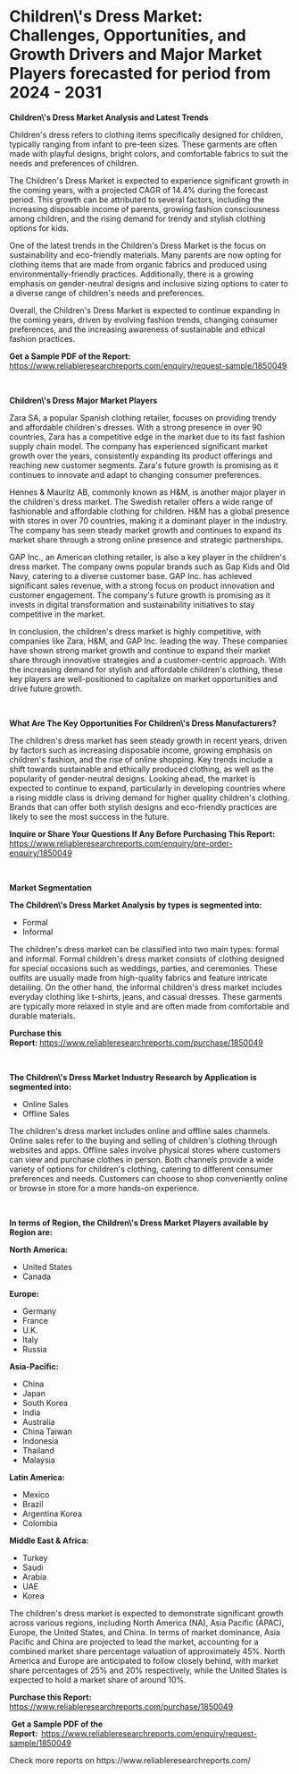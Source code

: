 <p><h1>Children\'s Dress Market: Challenges, Opportunities, and Growth Drivers and Major Market Players forecasted for period from 2024 - 2031</h1></p><p><strong>Children\'s Dress Market Analysis and Latest Trends</strong></p>
<p><p>Children's dress refers to clothing items specifically designed for children, typically ranging from infant to pre-teen sizes. These garments are often made with playful designs, bright colors, and comfortable fabrics to suit the needs and preferences of children.</p><p>The Children's Dress Market is expected to experience significant growth in the coming years, with a projected CAGR of 14.4% during the forecast period. This growth can be attributed to several factors, including the increasing disposable income of parents, growing fashion consciousness among children, and the rising demand for trendy and stylish clothing options for kids.</p><p>One of the latest trends in the Children's Dress Market is the focus on sustainability and eco-friendly materials. Many parents are now opting for clothing items that are made from organic fabrics and produced using environmentally-friendly practices. Additionally, there is a growing emphasis on gender-neutral designs and inclusive sizing options to cater to a diverse range of children's needs and preferences.</p><p>Overall, the Children's Dress Market is expected to continue expanding in the coming years, driven by evolving fashion trends, changing consumer preferences, and the increasing awareness of sustainable and ethical fashion practices.</p></p>
<p><strong>Get a Sample PDF of the Report:&nbsp;</strong> <a href="https://www.reliableresearchreports.com/enquiry/request-sample/1850049">https://www.reliableresearchreports.com/enquiry/request-sample/1850049</a></p>
<p>&nbsp;</p>
<p><strong>Children\'s Dress Major Market Players</strong></p>
<p><p>Zara SA, a popular Spanish clothing retailer, focuses on providing trendy and affordable children's dresses. With a strong presence in over 90 countries, Zara has a competitive edge in the market due to its fast fashion supply chain model. The company has experienced significant market growth over the years, consistently expanding its product offerings and reaching new customer segments. Zara's future growth is promising as it continues to innovate and adapt to changing consumer preferences.</p><p>Hennes & Mauritz AB, commonly known as H&M, is another major player in the children's dress market. The Swedish retailer offers a wide range of fashionable and affordable clothing for children. H&M has a global presence with stores in over 70 countries, making it a dominant player in the industry. The company has seen steady market growth and continues to expand its market share through a strong online presence and strategic partnerships.</p><p>GAP Inc., an American clothing retailer, is also a key player in the children's dress market. The company owns popular brands such as Gap Kids and Old Navy, catering to a diverse customer base. GAP Inc. has achieved significant sales revenue, with a strong focus on product innovation and customer engagement. The company's future growth is promising as it invests in digital transformation and sustainability initiatives to stay competitive in the market.</p><p>In conclusion, the children's dress market is highly competitive, with companies like Zara, H&M, and GAP Inc. leading the way. These companies have shown strong market growth and continue to expand their market share through innovative strategies and a customer-centric approach. With the increasing demand for stylish and affordable children's clothing, these key players are well-positioned to capitalize on market opportunities and drive future growth.</p></p>
<p>&nbsp;</p>
<p><strong>What Are The Key Opportunities For Children\'s Dress Manufacturers?</strong></p>
<p><p>The children's dress market has seen steady growth in recent years, driven by factors such as increasing disposable income, growing emphasis on children's fashion, and the rise of online shopping. Key trends include a shift towards sustainable and ethically produced clothing, as well as the popularity of gender-neutral designs. Looking ahead, the market is expected to continue to expand, particularly in developing countries where a rising middle class is driving demand for higher quality children's clothing. Brands that can offer both stylish designs and eco-friendly practices are likely to see the most success in the future.</p></p>
<p><strong>Inquire or Share Your Questions If Any Before Purchasing This Report:</strong> <a href="https://www.reliableresearchreports.com/enquiry/pre-order-enquiry/1850049">https://www.reliableresearchreports.com/enquiry/pre-order-enquiry/1850049</a></p>
<p>&nbsp;</p>
<p><strong>Market Segmentation</strong></p>
<p><strong>The Children\'s Dress Market Analysis by types is segmented into:</strong></p>
<p><ul><li>Formal</li><li>Informal</li></ul></p>
<p><p>The children's dress market can be classified into two main types: formal and informal. Formal children's dress market consists of clothing designed for special occasions such as weddings, parties, and ceremonies. These outfits are usually made from high-quality fabrics and feature intricate detailing. On the other hand, the informal children's dress market includes everyday clothing like t-shirts, jeans, and casual dresses. These garments are typically more relaxed in style and are often made from comfortable and durable materials.</p></p>
<p><strong>Purchase this Report:&nbsp;</strong><a href="https://www.reliableresearchreports.com/purchase/1850049">https://www.reliableresearchreports.com/purchase/1850049</a></p>
<p>&nbsp;</p>
<p><strong>The Children\'s Dress Market Industry Research by Application is segmented into:</strong></p>
<p><ul><li>Online Sales</li><li>Offline Sales</li></ul></p>
<p><p>The children's dress market includes online and offline sales channels. Online sales refer to the buying and selling of children's clothing through websites and apps. Offline sales involve physical stores where customers can view and purchase clothes in person. Both channels provide a wide variety of options for children's clothing, catering to different consumer preferences and needs. Customers can choose to shop conveniently online or browse in store for a more hands-on experience.</p></p>
<p>&nbsp;</p>
<p><strong>In terms of Region, the Children\'s Dress Market Players available by Region are:</strong></p>
<p>
    <p> <strong> North America: </strong>
        <ul>
            <li>United States</li>
            <li>Canada</li>
        </ul>
        </p> 
    <p> <strong> Europe: </strong>
        <ul>
            <li>Germany</li>
            <li>France</li>
            <li>U.K.</li>
            <li>Italy</li>
            <li>Russia</li>
        </ul>
        </p> 
    <p> <strong> Asia-Pacific: </strong>
        <ul>
            <li>China</li>
            <li>Japan</li>
            <li>South Korea</li>
            <li>India</li>
            <li>Australia</li>
            <li>China Taiwan</li>
            <li>Indonesia</li>
            <li>Thailand</li>
            <li>Malaysia</li>
        </ul>
        </p> 
    <p> <strong> Latin America: </strong>
        <ul>
            <li>Mexico</li>
            <li>Brazil</li>
            <li>Argentina Korea</li>
            <li>Colombia</li>
        </ul>
        </p> 
    <p> <strong> Middle East & Africa: </strong>
        <ul>
            <li>Turkey</li>
            <li>Saudi</li>
            <li>Arabia</li>
            <li>UAE</li>
            <li>Korea</li>
        </ul>
    </p>
    </p>
<p><p>The children's dress market is expected to demonstrate significant growth across various regions, including North America (NA), Asia Pacific (APAC), Europe, the United States, and China. In terms of market dominance, Asia Pacific and China are projected to lead the market, accounting for a combined market share percentage valuation of approximately 45%. North America and Europe are anticipated to follow closely behind, with market share percentages of 25% and 20% respectively, while the United States is expected to hold a market share of around 10%.</p></p>
<p><strong>Purchase this Report: </strong><a href="https://www.reliableresearchreports.com/purchase/1850049">https://www.reliableresearchreports.com/purchase/1850049</a></p>
<p>&nbsp;<strong>Get a Sample PDF of the Report:&nbsp;&nbsp;</strong><a href="https://www.reliableresearchreports.com/enquiry/request-sample/1850049">https://www.reliableresearchreports.com/enquiry/request-sample/1850049</a></p>
<p><strong></strong></p>
<p>Check more reports on https://www.reliableresearchreports.com/</p>
